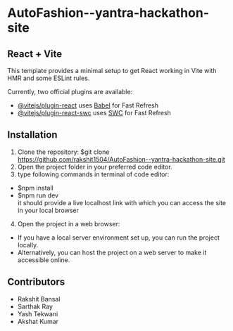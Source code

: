# AutoFashion--yantra-hackathon-site  


## React + Vite  
This template provides a minimal setup to get React working in Vite with HMR and some ESLint rules.

Currently, two official plugins are available:

- [@vitejs/plugin-react](https://github.com/vitejs/vite-plugin-react/blob/main/packages/plugin-react/README.md) uses [Babel](https://babeljs.io/) for Fast Refresh
- [@vitejs/plugin-react-swc](https://github.com/vitejs/vite-plugin-react-swc) uses [SWC](https://swc.rs/) for Fast Refresh

## Installation  

1. Clone the repository:
$git clone https://github.com/rakshit1504/AutoFashion--yantra-hackathon-site.git
2. Open the project folder in your preferred code editor.
3. type following commands in terminal of code editor:
 - $npm install
 - $npm run dev  
 it should provide a live localhost link with which you can access the site in your local browser
4. Open the project in a web browser:
- If you have a local server environment set up, you can run the project locally.
- Alternatively, you can host the project on a web server to make it accessible online.

## Contributors
 
- Rakshit Bansal
- Sarthak Ray
- Yash Tekwani
- Akshat Kumar


